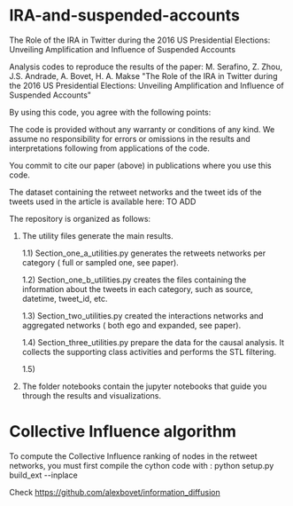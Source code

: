 # IRA-and-suspended-accounts
The Role of the IRA in Twitter during the 2016 US Presidential Elections: Unveiling Amplification and Influence of Suspended Accounts

Analysis codes to reproduce the results of the paper:
M. Serafino, Z. Zhou, J.S. Andrade, A. Bovet, H. A. Makse 
"The Role of the IRA in Twitter during the 2016 US Presidential Elections: Unveiling Amplification and Influence of Suspended Accounts"

By using this code, you agree with the following points:

The code is provided without any warranty or conditions of any kind. We assume no responsibility for errors or omissions in the results and interpretations following from applications of the code.

You commit to cite our paper (above) in publications where you use this code.

The dataset containing the retweet networks and the tweet ids of the tweets used in the article is available here:
TO ADD

The repository is organized as follows: 
1) The utility files generate the main results.
   
   1.1) Section_one_a_utilities.py generates the retweets networks per category ( full or sampled one, see paper).

   1.2) Section_one_b_utilities.py creates the files containing the information about the tweets in each category, such as source, datetime, tweet_id, etc.

   1.3) Section_two_utilities.py  created the interactions networks and aggregated networks ( both ego and expanded, see paper).

   1.4) Section_three_utilities.py prepare the data for the causal analysis. It collects the  supporting class activities and performs the STL filtering.

   1.5)

   
3) The folder notebooks contain the jupyter notebooks that guide you through the results and visualizations.
   
# Collective Influence algorithm
To compute the Collective Influence ranking of nodes in the retweet networks, you must first compile the cython code with : python setup.py build_ext --inplace

Check https://github.com/alexbovet/information_diffusion
